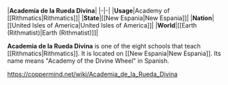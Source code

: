 |**Academia de la Rueda Divina**|
|-|-|
|**Usage**|Academy of [[Rithmatics\|Rithmatics]]|
|**State**|[[New Espania\|New Espania]]|
|**Nation**|[[United Isles of America\|United Isles of America]]|
|**World**|[[Earth (Rithmatist)\|Earth (Rithmatist)]]|

**Academia de la Rueda Divina** is one of the eight schools that teach [[Rithmatics\|Rithmatics]]. It is located on [[New Espania\|New Espania]]. Its name means "Academy of the Divine Wheel" in Spanish.



https://coppermind.net/wiki/Academia_de_la_Rueda_Divina